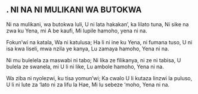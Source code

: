 ## . NI NA NI MULIKANI WA BUTOKWA

Ni na mulikani, wa butokwa luli,
U ni lata hakakan’, ka lilato tuna,
Ni sike na zwa ku Yena, mi A be kaufi,
Mi lupile hamoho, yena ni na.


Fokun’wi na katala, Wa ni katulusa;
Ha li ni ine ku Yena, ni fumana tuso,
U ni isa kwa liseli, mwa nzila ye kanya,
Lu zamaya hamoho,  Yena ni na.


Ni mu bulelela za maswabi ni tabo;
Ni lika ze filikanya, ni ze ni tabisa,
U bulela ze swanela, mi U li ni like,
Lu ambole hamoho, Yena ni na.


Wa ziba ni nyolezwi, ku tisa yomun’wi;
Ka cwalo U li kutaza linzwi la puluso,
U li ni lute za ‘lato ni za lifu la Hae,
Mi lu sebeze ‘moho, Yena ni na.

